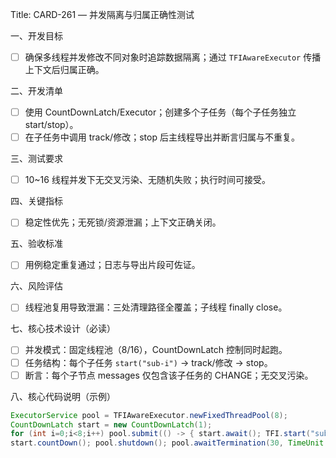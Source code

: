 Title: CARD-261 — 并发隔离与归属正确性测试

一、开发目标
- ☐ 确保多线程并发修改不同对象时追踪数据隔离；通过 `TFIAwareExecutor` 传播上下文后归属正确。

二、开发清单
- ☐ 使用 CountDownLatch/Executor；创建多个子任务（每个子任务独立 start/stop）。
- ☐ 在子任务中调用 track/修改；stop 后主线程导出并断言归属与不重复。

三、测试要求
- ☐ 10~16 线程并发下无交叉污染、无随机失败；执行时间可接受。

四、关键指标
- ☐ 稳定性优先；无死锁/资源泄漏；上下文正确关闭。

五、验收标准
- ☐ 用例稳定重复通过；日志与导出片段可佐证。

六、风险评估
- ☐ 线程池复用导致泄漏：三处清理路径全覆盖；子线程 finally close。

七、核心技术设计（必读）
- ☐ 并发模式：固定线程池（8/16），CountDownLatch 控制同时起跑。
- ☐ 任务结构：每个子任务 `start("sub-i")` → track/修改 → stop。
- ☐ 断言：每个子节点 messages 仅包含该子任务的 CHANGE；无交叉污染。

八、核心代码说明（示例）
```java
ExecutorService pool = TFIAwareExecutor.newFixedThreadPool(8);
CountDownLatch start = new CountDownLatch(1);
for (int i=0;i<8;i++) pool.submit(() -> { start.await(); TFI.start("sub"); try{ /* track+mutate */ } finally{ TFI.stop(); }});
start.countDown(); pool.shutdown(); pool.awaitTermination(30, TimeUnit.SECONDS);
```
